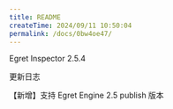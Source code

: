 ```yaml
---
title: README
createTime: 2024/09/11 10:50:04
permalink: /docs/0bw4oe47/
---
```

Egret Inspector 2.5.4

更新日志

【新增】支持 Egret Engine 2.5 publish 版本
